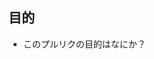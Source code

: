 <!-- ## チケット

* https://example.com -->

## 目的

* このプルリクの目的はなにか？

<!-- ## 動作確認

* どのような動作確認を行ったのか？　結果はどうか？

## その他

* レビュワーへの参考情報（実装上の懸念点や注意点などあれば記載） -->
